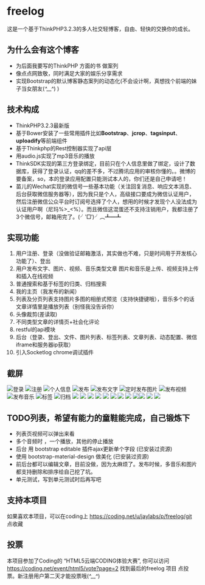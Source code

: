 # freelog

这是一个基于ThinkPHP3.2.3的多人社交轻博客，自由、轻快的交换你的成长。

## 为什么会有这个博客
- 为后面我要写的ThinkPHP 方面的书 做案列
- 像点点网致敬，同时满足大家的娱乐分享需求
- 实现Bootstrap的默认博客静态案列的动态化(不会设计啊，真想找个前端的妹子当女朋友(*^\_\_^*) )
## 技术构成
- ThinkPHP3.2.3最新版
- 基于Bower安装了一些常用插件比如**Bootstrap**、**jcrop**、**tagsinput**、**uploadify**等前端组件
- 基于Thinkphp的Rest控制器实现了api层
- 用audio.js实现了mp3音乐的播放
- ThinkSDK实现的第三方登录绑定，目前只在个人信息里做了绑定，设计了数据库，获得了登录认证，qq的差不多，不过腾讯应用的审核你懂的。。微博的要备案，so，本的登录应用配置只能测试本人的，你们还是自己申请吧！
- 苗儿的Wechat实现的微信号一些基本功能（关注回复消息、响应文本消息、后台获取微信服务器等），因为我只是个人，高级接口要成为微信认证用户，然后注册微信公众平台时订阅号选择了个人，想用的时候才发现个人没法成为认证用户啊（尼玛%\>\_\<%）。而且微信这混蛋还不支持注销用户，我都注册了3个微信号，邮箱用完了。(╯‵□′)╯︵┻━┻
## 实现功能
1. 用户注册、登录（没做验证邮箱激活，其实做也不难，只是时间用于开发核心功能了）、登出
2. 用户发布文字、图片、视频、音乐类型文章  图片和音乐是上传、视频支持上传和插入在线视频
3. 普通搜索和基于标签的归类、归档搜索
4. 我的主页（我发布的新闻）
5. 列表及分页列表支持图片多图的相册式预览（支持快捷键哦），音乐多个的话文章详情里是播放列表（别怪我没告诉你）
6. 头像裁剪(差读取)
7. 不同类型文章的详情页+社会化评论   
8. restful的api模块
9. 后台（登录、登出、文件、图片列表、标签列表、文章列表、动态配置、微信iframe和服务器ip获取）
10. 引入Socketlog chrome调试插件

## 截屏
![](http://i2.tietuku.com/70aa7af7c834a785s.png "登录")
![](http://i2.tietuku.com/d73306cfb759c1e1s.png "注册")
![](http://i2.tietuku.com/8be4e2fa669bc3b9s.png "个人信息")
![](http://i2.tietuku.com/e8b872720bc0544bs.png "发布") ![](http://i2.tietuku.com/a639b66c83bbe199s.png "发布文字") ![](http://i2.tietuku.com/f9075bbfdb45a16cs.png "定时发布图片") ![](http://i2.tietuku.com/91cc7001f778e453s.png "发布视频")![](http://i2.tietuku.com/ebb775d706aea252s.png "发布音乐")
![](http://i2.tietuku.com/19eb1b3e533ad15as.png "标签") ![](http://i2.tietuku.com/0b209bb7ac34d723s.png "归档") 
![](http://i2.tietuku.com/f61464cefbac5943s.png)
![](http://i2.tietuku.com/f6c54320478a193fs.png) ![](http://i2.tietuku.com/28a13861fe583a53s.png)
![](http://i2.tietuku.com/e201aed530812d16s.png)
![](http://i2.tietuku.com/9677e2c6a1ca31f8s.png)
![](http://i2.tietuku.com/20f9e80dbde76af3s.png)
![](http://i2.tietuku.com/220097ea5ad6a9a4s.png) ![](http://i2.tietuku.com/6f8713dad87a8311s.png) ![](http://i2.tietuku.com/f4692e28adfadd1ds.png)![](http://i2.tietuku.com/77e4939bb50aaabds.png)  ![](http://i2.tietuku.com/76eb127c75b06d38s.png) ![](http://i2.tietuku.com/eac35beec33c9aces.png) 
## TODO列表，希望有能力的童鞋能完成，自己锻炼下
- 列表页视频可以弹出来看
- 多个音频时 ，一个播放，其他的停止播放
- 后台 用 bootstrap editable 插件ajax更新单个字段 (已安装过资源)
- 使用 bootstrap-material-design 做美化  (已安装过资源)
- 前后台都可以编辑文章，目前没做，因为太麻烦了。发布时候，多音乐和图片都支持删除和排序给自己挖了坑。
- 单元测试，写到单元测试时后再写吧
## 支持本项目
如果喜欢本项目，可以在coding上 https://coding.net/u/jaylabs/p/freelog/git 点收藏
## 投票
本项目参加了Coding的 “HTML5云端CODING体验大赛”, 你可以访问 https://coding.net/event/html5/vote?page=2 找到最后的freelog 项目 点投票。新注册用户第二天才能投票哦(*^__^*) 
